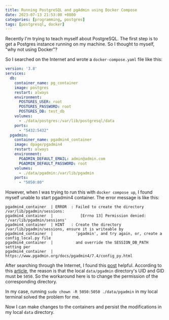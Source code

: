 ```yaml
---
title: Running PostgreSQL and pgAdmin using Docker Compose
date: 2023-07-13 21:53:00 +0800
categories: [programming, postgres]
tags: [postgresql, docker]
---
```



Recently I'm trying to teach myself about PostgreSQL. The first step is to get a Postgres instance running on my machine. So I thought to myself, "why not using Docker"?

So I searched on the Internet and wrote a `docker-compose.yaml` file like this:

```yaml
version: '3.8'
services:
  db:
    container_name: pg_container
    image: postgres
    restart: always
    environment:
      POSTGRES_USER: root
      POSTGRES_PASSWORD: root
      POSTGRES_DB: test_db
    volumes:
      - ./data/postgres:/var/lib/postgresql/data
    ports:
      - "5432:5432"
  pgadmin:
    container_name: pgadmin4_container
    image: dpage/pgadmin4
    restart: always
    environment:
      PGADMIN_DEFAULT_EMAIL: admin@admin.com
      PGADMIN_DEFAULT_PASSWORD: root
    volumes:
      - ./data/pgadmin:/var/lib/pgadmin
    ports:
      - "5050:80"
```

However, when I was trying to run this with `docker compose up`, I found myself unable to start pgadmin4 container. The error message is like this:

```
pgadmin4_container  | ERROR  : Failed to create the directory /var/lib/pgadmin/sessions:
pgadmin4_container  |            [Errno 13] Permission denied: '/var/lib/pgadmin/sessions'
pgadmin4_container  | HINT   : Create the directory /var/lib/pgadmin/sessions, ensure it is writeable by
pgadmin4_container  |          'pgadmin', and try again, or, create a config_local.py file
pgadmin4_container  |          and override the SESSION_DB_PATH setting per
pgadmin4_container  |          https://www.pgadmin.org/docs/pgadmin4/7.4/config_py.html

```

After searching through the Internet, I found this [post](https://stackoverflow.com/questions/64781245/permission-denied-var-lib-pgadmin-sessions-in-docker) helpful. According to this [article](https://www.pgadmin.org/docs/pgadmin4/latest/container_deployment.html#mapped-files-and-directories), the reason is that the local `data/pgadmin` directory's UID and GID must be `5050`. So the workaround here is to change the permission of the corresponding directory.

In my case, running `sudo chown -R 5050:5050 ./data/pgadmin` in my local terminal solved the problem for me.

Now I can make changes to the containers and persist the modifications in my local `data` directory.
